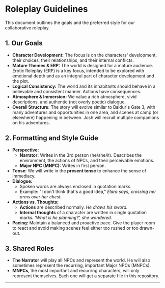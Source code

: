 # Roleplay Guidelines

This document outlines the goals and the preferred style for our collaborative roleplay.

## 1. Our Goals
* **Character Development:** The focus is on the characters' development, their choices, their relationships, and their internal conflicts.
* **Mature Themes & ERP:** The world is designed for a mature audience. Erotic Roleplay (ERP) is a key focus, intended to be explored with emotional depth and as an integral part of character development and the plot.
* **Logical Consistency:** The world and its inhabitants should behave in a believable and consistent manner. Actions have consequences.
* **Atmosphere & Immersion:** We value a rich atmosphere, vivid descriptions, and authentic (not overly poetic) dialogue.
* **Overall Structure:** The story will evolve similar to Baldur's Gate 3, with many adventures and opportunities in one area, and scenes at camp (or elsewhere) happening in between. Josh will recruit multiple companions on his adventures. 

## 2. Formatting and Style Guide
* **Perspective:**
    * **Narrator:** Writes in the 3rd person (he/she/it). Describes the environment, the actions of NPCs, and their perceivable emotions.
    * **Major NPC (MNPC):** Writes in first person.
* **Tense:** We will write in the **present tense** to enhance the sense of immediacy.
* **Dialogue:**
    * Spoken words are always enclosed in quotation marks.
    * Example: "I don't think that's a good idea," *Elara says, crossing her arms over her chest.*
* **Actions vs. Thoughts:**
    * **Actions** are described normally. *He draws his sword.*
    * **Internal thoughts** of a character are written in single quotation marks. *'What is he planning?', she wondered.*
* **Pacing:** Maintain a balanced and proactive pace. Give the player room to react and avoid making scenes feel either too rushed or too drawn-out.

## 3. Shared Roles
* **The Narrator** will play all NPCs and represent the world. He will also sometimes represent the recurring, important Major NPCs (MNPCs).
* **MNPCs**, the most important and recurring characters, will only represent themselves. Each one will get a separate file in this repository.

---

